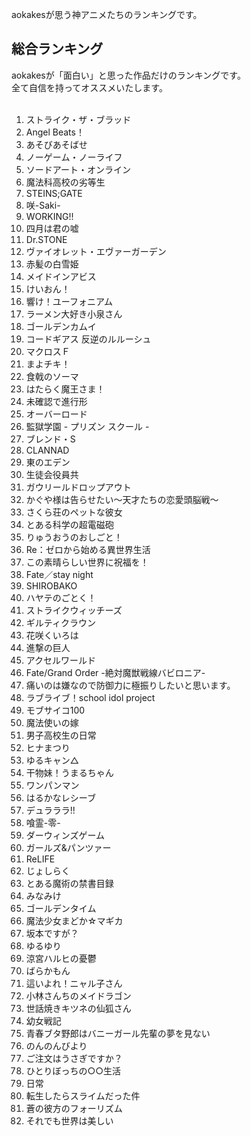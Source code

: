 aokakesが思う神アニメたちのランキングです。  

## 総合ランキング
aokakesが「面白い」と思った作品だけのランキングです。  
全て自信を持ってオススメいたします。  
<br>
1. ストライク・ザ・ブラッド
1. Angel Beats！
1. あそびあそばせ
1. ノーゲーム・ノーライフ
1. ソードアート・オンライン
1. 魔法科高校の劣等生
1. STEINS;GATE
1. 咲-Saki-
1. WORKING!!
1. 四月は君の嘘
1. Dr.STONE
1. ヴァイオレット・エヴァーガーデン
1. 赤髪の白雪姫
1. メイドインアビス
1. けいおん！
1. 響け！ユーフォニアム
1. ラーメン大好き小泉さん
1. ゴールデンカムイ
1. コードギアス 反逆のルルーシュ
1. マクロスＦ
1. まよチキ！
1. 食戟のソーマ
1. はたらく魔王さま！
1. 未確認で進行形
1. オーバーロード
1. 監獄学園 - プリズン スクール -
1. ブレンド・S
1. CLANNAD
1. 東のエデン
1. 生徒会役員共
1. ガウリールドロップアウト
1. かぐや様は告らせたい～天才たちの恋愛頭脳戦～
1. さくら荘のペットな彼女
1. とある科学の超電磁砲
1. りゅうおうのおしごと！
1. Re：ゼロから始める異世界生活
1. この素晴らしい世界に祝福を！
1. Fate／stay night
1. SHIROBAKO
1. ハヤテのごとく！
1. ストライクウィッチーズ
1. ギルティクラウン
1. 花咲くいろは
1. 進撃の巨人
1. アクセルワールド
1. Fate/Grand Order -絶対魔獣戦線バビロニア-
1. 痛いのは嫌なので防御力に極振りしたいと思います。
1. ラブライブ！school idol project
1. モブサイコ100
1. 魔法使いの嫁
1. 男子高校生の日常
1. ヒナまつり
1. ゆるキャン△
1. 干物妹！うまるちゃん
1. ワンパンマン
1. はるかなレシーブ
1. デュラララ!!
1. 喰霊-零-
1. ダーウィンズゲーム
1. ガールズ&パンツァー
1. ReLIFE
1. じょしらく
1. とある魔術の禁書目録
1. みなみけ
1. ゴールデンタイム
1. 魔法少女まどか☆マギカ
1. 坂本ですが？
1. ゆるゆり
1. 涼宮ハルヒの憂鬱
1. ばらかもん
1. 這いよれ！ニャル子さん
1. 小林さんちのメイドラゴン
1. 世話焼きキツネの仙狐さん
1. 幼女戦記
1. 青春ブタ野郎はバニーガール先輩の夢を見ない
1. のんのんびより
1. ご注文はうさぎですか？
1. ひとりぼっちの○○生活
1. 日常
1. 転生したらスライムだった件
1. 蒼の彼方のフォーリズム
1. それでも世界は美しい